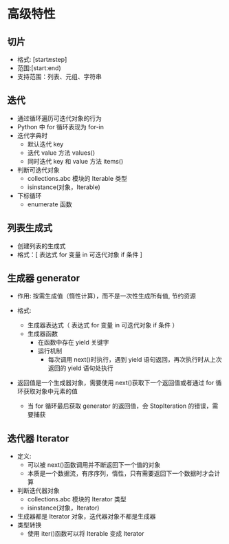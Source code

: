 # 高级特性

## 切片

- 格式: [start:end:step]
- 范围:[start:end)
- 支持范围：列表、元组、字符串

## 迭代

- 通过循环遍历可迭代对象的行为
- Python 中 for 循环表现为 for-in
- 迭代字典时
  - 默认迭代 key
  - 迭代 value 方法 values()
  - 同时迭代 key 和 value 方法 items()
- 判断可迭代对象
  - collections.abc 模块的 Iterable 类型
  - isinstance(对象，Iterable)
- 下标循环
  - enumerate 函数

## 列表生成式

- 创建列表的生成式
- 格式：[ 表达式 for 变量 in 可迭代对象 if 条件 ]

## 生成器 generator

- 作用: 按需生成值（惰性计算），而不是一次性生成所有值, 节约资源
- 格式:

  - 生成器表达式（ 表达式 for 变量 in 可迭代对象 if 条件 ）
  - 生成器函数
    - 在函数中存在 yield 关键字
    - 运行机制
      - 每次调用 next()时执行，遇到 yield 语句返回，再次执行时从上次返回的 yield 语句处执行

- 返回值是一个生成器对象，需要使用 next()获取下一个返回值或者通过 for 循环获取对象中元素的值
  - 当 for 循环最后获取 generator 的返回值，会 StopIteration 的错误，需要捕获

## 迭代器 Iterator

- 定义:
  - 可以被 next()函数调用并不断返回下一个值的对象
  - 本质是一个数据流，有序序列，惰性，只有需要返回下一个数据时才会计算
- 判断迭代器对象
  - collections.abc 模块的 Iterator 类型
  - isinstance(对象，Iterator)
- 生成器都是 Iterator 对象，迭代器对象不都是生成器
- 类型转换
  - 使用 iter()函数可以将 Iterable 变成 Iterator
